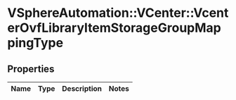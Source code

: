 # VSphereAutomation::VCenter::VcenterOvfLibraryItemStorageGroupMappingType

## Properties
Name | Type | Description | Notes
------------ | ------------- | ------------- | -------------


